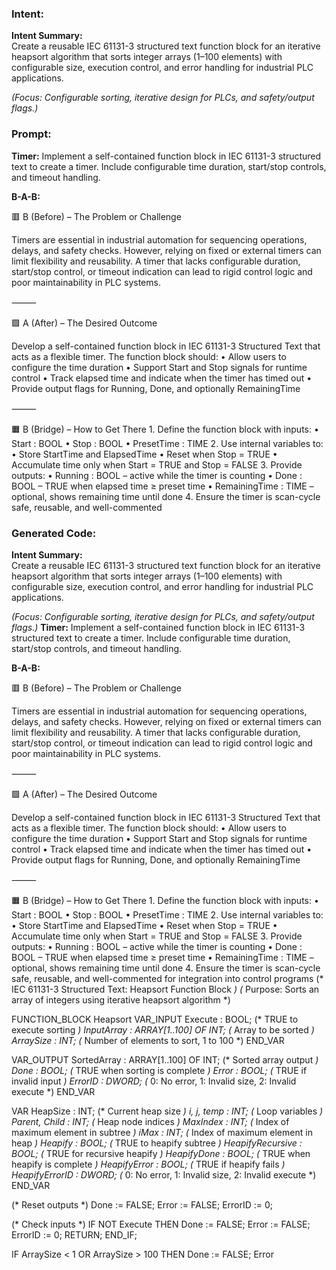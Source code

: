 ### Intent:
**Intent Summary:**  
Create a reusable IEC 61131-3 structured text function block for an iterative heapsort algorithm that sorts integer arrays (1–100 elements) with configurable size, execution control, and error handling for industrial PLC applications.  

*(Focus: Configurable sorting, iterative design for PLCs, and safety/output flags.)*

### Prompt:
**Timer:**
Implement a self-contained function block in IEC 61131-3 structured text to create a timer. Include configurable time duration, start/stop controls, and timeout handling.

**B-A-B:**

🟥 B (Before) – The Problem or Challenge

Timers are essential in industrial automation for sequencing operations, delays, and safety checks. However, relying on fixed or external timers can limit flexibility and reusability. A timer that lacks configurable duration, start/stop control, or timeout indication can lead to rigid control logic and poor maintainability in PLC systems.

⸻

🟩 A (After) – The Desired Outcome

Develop a self-contained function block in IEC 61131-3 Structured Text that acts as a flexible timer. The function block should:
	•	Allow users to configure the time duration
	•	Support Start and Stop signals for runtime control
	•	Track elapsed time and indicate when the timer has timed out
	•	Provide output flags for Running, Done, and optionally RemainingTime

⸻

🟧 B (Bridge) – How to Get There
	1.	Define the function block with inputs:
	•	Start : BOOL
	•	Stop : BOOL
	•	PresetTime : TIME
	2.	Use internal variables to:
	•	Store StartTime and ElapsedTime
	•	Reset when Stop = TRUE
	•	Accumulate time only when Start = TRUE and Stop = FALSE
	3.	Provide outputs:
	•	Running : BOOL – active while the timer is counting
	•	Done : BOOL – TRUE when elapsed time ≥ preset time
	•	RemainingTime : TIME – optional, shows remaining time until done
	4.	Ensure the timer is scan-cycle safe, reusable, and well-commented

### Generated Code:
**Intent Summary:**  
Create a reusable IEC 61131-3 structured text function block for an iterative heapsort algorithm that sorts integer arrays (1–100 elements) with configurable size, execution control, and error handling for industrial PLC applications.  

*(Focus: Configurable sorting, iterative design for PLCs, and safety/output flags.)*
**Timer:**
Implement a self-contained function block in IEC 61131-3 structured text to create a timer. Include configurable time duration, start/stop controls, and timeout handling.

**B-A-B:**

🟥 B (Before) – The Problem or Challenge

Timers are essential in industrial automation for sequencing operations, delays, and safety checks. However, relying on fixed or external timers can limit flexibility and reusability. A timer that lacks configurable duration, start/stop control, or timeout indication can lead to rigid control logic and poor maintainability in PLC systems.

⸻

🟩 A (After) – The Desired Outcome

Develop a self-contained function block in IEC 61131-3 Structured Text that acts as a flexible timer. The function block should:
	•	Allow users to configure the time duration
	•	Support Start and Stop signals for runtime control
	•	Track elapsed time and indicate when the timer has timed out
	•	Provide output flags for Running, Done, and optionally RemainingTime

⸻

🟧 B (Bridge) – How to Get There
	1.	Define the function block with inputs:
	•	Start : BOOL
	•	Stop : BOOL
	•	PresetTime : TIME
	2.	Use internal variables to:
	•	Store StartTime and ElapsedTime
	•	Reset when Stop = TRUE
	•	Accumulate time only when Start = TRUE and Stop = FALSE
	3.	Provide outputs:
	•	Running : BOOL – active while the timer is counting
	•	Done : BOOL – TRUE when elapsed time ≥ preset time
	•	RemainingTime : TIME – optional, shows remaining time until done
	4.	Ensure the timer is scan-cycle safe, reusable, and well-commented for integration into control programs
(* IEC 61131-3 Structured Text: Heapsort Function Block *)
(* Purpose: Sorts an array of integers using iterative heapsort algorithm *)

FUNCTION_BLOCK Heapsort
VAR_INPUT
    Execute : BOOL;                  (* TRUE to execute sorting *)
    InputArray : ARRAY[1..100] OF INT; (* Array to be sorted *)
    ArraySize : INT;                 (* Number of elements to sort, 1 to 100 *)
END_VAR

VAR_OUTPUT
    SortedArray : ARRAY[1..100] OF INT; (* Sorted array output *)
    Done : BOOL;                     (* TRUE when sorting is complete *)
    Error : BOOL;                    (* TRUE if invalid input *)
    ErrorID : DWORD;                 (* 0: No error, 1: Invalid size, 2: Invalid execute *)
END_VAR

VAR
    HeapSize : INT;                  (* Current heap size *)
    i, j, temp : INT;                (* Loop variables *)
    Parent, Child : INT;              (* Heap node indices *)
    MaxIndex : INT;                   (* Index of maximum element in subtree *)
    iMax : INT;                       (* Index of maximum element in heap *)
    Heapify : BOOL;                   (* TRUE to heapify subtree *)
    HeapifyRecursive : BOOL;         (* TRUE for recursive heapify *)
    HeapifyDone : BOOL;              (* TRUE when heapify is complete *)
    HeapifyError : BOOL;             (* TRUE if heapify fails *)
    HeapifyErrorID : DWORD;          (* 0: No error, 1: Invalid size, 2: Invalid execute *)
END_VAR

(* Reset outputs *)
Done := FALSE;
Error := FALSE;
ErrorID := 0;

(* Check inputs *)
IF NOT Execute THEN
    Done := FALSE;
    Error := FALSE;
    ErrorID := 0;
    RETURN;
END_IF;

IF ArraySize < 1 OR ArraySize > 100 THEN
    Done := FALSE;
    Error
